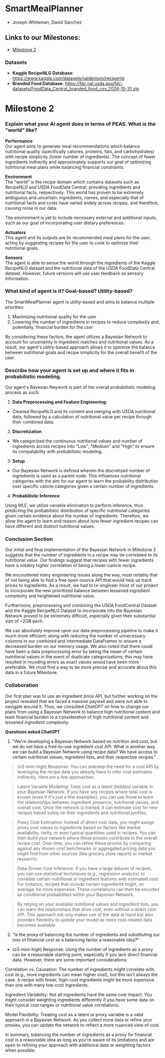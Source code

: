 # SmartMealPlanner
- Joseph Whiteman, David Sanchez

## Links to our Milestones: 
- [Milestone 2](https://github.com/JosephW23/SmartMealPlanner/blob/main/Main.ipynb)

### Datasets
- **Kaggle RecipeNLG Database**: https://www.kaggle.com/datasets/saldenisov/recipenlg
- **Branded Food Database**: https://fdc.nal.usda.gov/fdc-datasets/FoodData_Central_branded_food_csv_2024-10-31.zip

# Milestone 2

### Explain what your AI agent does in terms of PEAS.  What is the "world" like?
**Performance**<br />
Our agent aims to generate meal recommendations which balance nutritional quality (specifically calories, proteins, fats, and carbohydrates) with recipe simplicity (lower number of ingredients).  The concept of fewer ingredients indirectly and approximately supports our goal of optimizing nutritional meal plans while balancing financial constraints.

**Environment**<br />
The "world" is the recipe domain which contains datasets such as RecipeNLG and USDA FoodData Central, providing ingredients and nutritional facts, respectively.  This world has proven to be extremely ambiguous and uncertain: ingredients, names, and especially that of nutritional facts and costs have varied widely across recipes, and therefore, causing noise in our data.

The environment is yet to include necessary external and additional inputs, such as our goal of incorporating user dietary preferences.  

**Actuators**<br />
This agent and its outputs are its recommended meal plans for the user, acting by suggesting recipes for the user to cook to optimize their nutritional goals.

**Sensors**<br />
The agent is able to sense the world through the ingredients of the Kaggle RecipeNLG dataset and the nutritional data of the USDA FoodData Central dataset.  However, future versions will use user feedback as sensory information.

### What kind of agent is it?  Goal-based?  Utility-based?

The SmartMealPlanner agent is utility-based and aims to balance multiple priorities:

1. Maximizing nutritional quality for the user
2. Lowering the number of ingredients in recipes to reduce complexity and, potentially, financial burden for the user

By considering these factors, the agent utilizes a Bayesian Network to account for uncertainty in ingredient matches and nutritional values.  As a result, our agent's utility-based approach allows it to optimize the balance between nutritional goals and recipe simplicity for the overall benefit of the user.

### Describe how your agent is set up and where it fits in probabilistic modeling.

Our agent's Bayesian Neywork is part of the overall probabilistic modeling process as such:

1. **Data Preprocessing and Feature Engineering:**
- Cleaned RecipeNLG and its content and merging with USDA nutritional data, followed by a calculation of nutritional value per recipe through their combined data.

2. **Discretization**
- We categorized the continuous nutritional values and number of ingredients across recipes into "Low", "Medium" and "High" to ensure its compatability with probabilistic modeling.

3. **Setup**
- Our Bayesian Network is defined wherein the discretized number of ingredients is used as a parent node.  This influences nutritional categories with the aim for our agent to learn the probability distribution over specific calorie categories given a certain number of ingredients.

4. **Probabilistic Inference**

Using MLE, we utilize variable elimination to perform inference, thus predicting the probabilistic distribution of specific nutritional categories given certain evidence about the number of ingredients.  Therefore, we allow the agent to learn and reason about how fewer ingredient recipes can have different and distinct nutritional values.

### Conclusion Section

Our initial and final implementation of the Bayesian Network in Milestone 2 suggests that the number of ingredients in a recipe may be correlated to its nutritional value.  Our findings suggest that recipes with fewer ingredients have a notably higher correlation of being a lower-calorie recipe.

We encountered many engineering issues along the way, most notably that of not being able to find a free open-source API that would help us track prices to ingredients.  As a result, we had to re-engineer most of our project to incorporate the new prioritized balance between lessened ingredient complexity and heightened nutritional value.  

Furthermore, preprocessing and combining the USDA FoodCentral Dataset and the Kaggle RecipeNLG Dataset to incorporate into the Bayesian Network proved to be extremely difficult, especially given their substantial size of ~2GB each.

We can absolutely improve upon our data preprocessing pipeline to make it much more efficient, along with reducing the number of unnecessary columns in our combined and intermediate DataFrames to ensure a decreased burden on our memory usage.  We also noted that there could have been a data preprocessing error by taking the mean of certain nutritional values in the event of duplicate categorizations; this may have resulted in rounding errors as exact values would have been more preferable.  We must find a way to be more precise and accurate about this data in a future Milestone.

### Collaboration

Our first plan was to use an ingredient price API, but further working on the project revealed that we faced a massive paywall and were not able to navigate around it.  Thus, we consulted _ChatGPT_ on how to change our plans from using a Bayesian Network to balance high nutritional content and least financial burden to a consideration of high nutritional content and _lessened ingredient complexity_.  

**Questions asked ChatGPT**
1. "We're developing a Bayesian Network based on nutrition and cost, but we do not have a free-to-use ingredient cost API.  What is another way we can build a Bayesian Network using recipe data?  We have access to certain nutritional values, ingredient lists, and their respective recipes."
   
> (o3-mini-high) Response: You can sidestep the need for a cost API by leveraging the recipe data you already have to infer cost estimates indirectly. Here are a few approaches:

> Latent Variable Modeling:
> Treat cost as a latent (hidden) variable in your Bayesian Network. If you have any recipes where total cost is known (even if it's just a few examples), you can use those to learn the relationships between ingredient presence, nutritional values, and overall cost. Once the network is trained, it can estimate cost for new recipes based solely on their ingredients and nutritional profiles.

> Proxy Cost Estimation:
> Instead of direct cost data, you might assign proxy cost values to ingredients based on factors like market availability, rarity, or even typical quantities used in recipes. You can then build your network where these proxies contribute to the overall recipe cost. Over time, you can refine these proxies by comparing against any known cost benchmarks or aggregated pricing data you might find from other sources (like grocery store reports or market research).

> Data-Driven Cost Inference:
> If you have a large dataset of recipes, you can use statistical techniques (e.g., regression analysis) to correlate certain nutritional or ingredient features with estimated cost. For instance, recipes that include certain ingredients might, on average, be more expensive. These correlations can then be encoded as conditional probabilities within your Bayesian Network.

> By relying on your available nutritional values and ingredient lists, you can learn the relationships that drive cost, even without a direct cost API. This approach not only makes use of the data at hand but also provides flexibility to update your model as more cost-related data becomes available.

2. "Is the proxy of balancing the number of ingredients and substituting our loss of financial cost as a balancing factor a reasonable idea?"

- (o3-mini-high) Response: Using the number of ingredients as a proxy can be a reasonable starting point, especially if you lack direct financial data. However, there are some important considerations:

Correlation vs. Causation:
The number of ingredients might correlate with cost (e.g., more ingredients can mean higher cost), but this isn't always the case. A recipe with fewer, high-cost ingredients might be more expensive than one with many low-cost ingredients.

Ingredient Variability:
Not all ingredients have the same cost impact. You might consider weighting ingredients differently if you have some data on their typical cost ranges or nutritional value correlations.

Model Flexibility:
Treating cost as a latent or proxy variable is a valid approach in a Bayesian Network. As you collect more data or refine your proxies, you can update the network to reflect a more nuanced view of cost.

In summary, balancing the number of ingredients as a proxy for financial cost is a reasonable idea as long as you're aware of its limitations and are open to refining your approach with additional data or weighting factors when possible.
